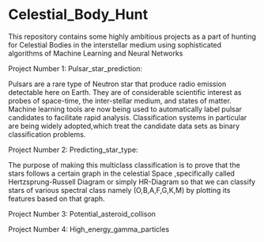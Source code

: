 # Celestial_Body_Hunt
This repository contains some highly ambitious projects as a part of hunting for Celestial Bodies in the interstellar medium using sophisticated algorithms of Machine Learning and Neural Networks

Project Number 1: Pulsar_star_prediction:

Pulsars are a rare type of Neutron star that produce radio emission detectable here on Earth. They are of considerable scientific interest as probes of space-time, the inter-stellar medium, and states of matter. Machine learning tools are now being used to automatically label pulsar candidates to facilitate rapid analysis. Classification systems in particular are being widely adopted,which treat the candidate data sets as binary classification problems. 


Project Number 2: Predicting_star_type:

The purpose of making this multiclass classification is to prove that the stars follows a certain graph in the celestial Space ,specifically called Hertzsprung-Russell Diagram or simply HR-Diagram so that we can classify stars of various spectral class namely (O,B,A,F,G,K,M) by plotting its features based on that graph.


Project Number 3: Potential_asteroid_collison

Project Number 4: High_energy_gamma_particles
